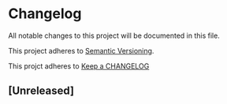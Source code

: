 # Changelog

All notable changes to this project will be documented in this file.

This project adheres to [Semantic Versioning](http://semver.org/).

This projct adheres to [Keep a CHANGELOG](http://keepachangelog.com/)

## [Unreleased]
